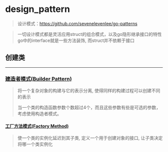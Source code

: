 # design_pattern
> 设计模式：https://github.com/sevenelevenlee/go-patterns

> 一切设计模式都是灵活应用struct的组合模式，以及go隐形继承接口的特性
go中的interface就是一些方法装饰, 而struct并不依赖于接口

## 创建类
----

### [建造者模式(Builder Pattern)](./builder_pattern)
> 将一个复杂对象的构建与它的表示分离, 使得同样的构建过程可以创建不同的表示
> 
> 当一个类的构造函数参数个数超过4个，而且这些参数有些是可选的参数，考虑使用构造者模式。

#### [工厂方法模式(Factory Method)](./factory_method_pattern)
> 使一个类的实例化延迟到其子类, 定义一个用于创建对象的接口, 让子类决定将哪一个类实例化


